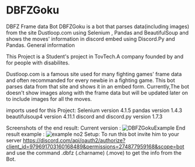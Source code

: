 # DBFZGoku
DBFZ Frame data Bot
DBFZGoku is a bot that parses data(including images) from the site Dustloop.com using Selenium , Pandas and BeautifulSoup and shows the moves' information in discord embed using Discord.Py and Pandas.
General information

This Project is a Student's project in TovTech.A company founded by and for people with disabilites.

Dustloop.com is a famous site used for many fighting games' frame data and often recommanded for every newbie in a fighting game.
This bot parses data from that site and shows it in an embed form.
Currently,The bot doesn't show images along with the frame data but will be updated later on to include images for all the moves.

imports used for this Project:
Selenium version 4.1.5
pandas version 1.4.3
beautifulsoup4 version 4.11.1
discord and discord.py version 1.7.3

Screenshots of the end result:
Current version : ![DBFZGokuExample](https://user-images.githubusercontent.com/110817521/183385057-b1dc4a60-11fc-478e-9d3c-c9600fa0c1cd.PNG)
End result example : ![example no2](https://user-images.githubusercontent.com/110817521/183385086-7711e49f-d749-4d15-9feb-f76844a636de.PNG)
Setup:
To run this bot invite him to your server https://discord.com/api/oauth2/authorize?client_id=979691703160168489&permissions=274877959168&scope=bot
and use the command .dbfz (.charname) (.move) to get the info from the Bot.

